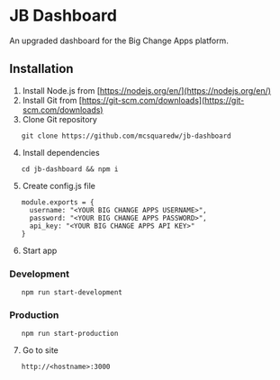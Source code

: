 # JB Dashboard
An upgraded dashboard for the Big Change Apps platform.

## Installation
1. Install Node.js from [https://nodejs.org/en/](https://nodejs.org/en/)
2. Install Git from [https://git-scm.com/downloads](https://git-scm.com/downloads)
3. Clone Git repository
```
   git clone https://github.com/mcsquaredw/jb-dashboard
```
4. Install dependencies
```
   cd jb-dashboard && npm i
```
5. Create config.js file
```
   module.exports = {
     username: "<YOUR BIG CHANGE APPS USERNAME>",
     password: "<YOUR BIG CHANGE APPS PASSWORD>",
     api_key: "<YOUR BIG CHANGE APPS API KEY>"
   }
```
6. Start app
### Development
```
   npm run start-development
```
### Production
```
   npm run start-production
```
7. Go to site
```
   http://<hostname>:3000
```
